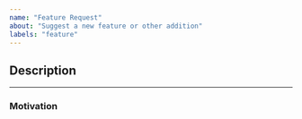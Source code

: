 ```yaml
---
name: "Feature Request"
about: "Suggest a new feature or other addition"
labels: "feature"
---
```


<!--
Before submitting a feature request, please check the following:

 - Check for existing feature requests - use reactions to bump open features
   instead of commenting, and comments on rejected features to be reconsidered
 - Ensure you are using the latest release (and that it does not support this)

If you are unsure whether a feature is already available or would be considered,
please ask on Discord first and we'll work with you from there.
-->

## Description

<!--Description of the feature and how it would be used, including examples-->

---

### Motivation

<!--Justification for including this feature and why it would be necessary-->
